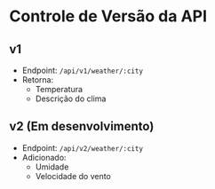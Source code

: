 # Controle de Versão da API

## v1
- Endpoint: `/api/v1/weather/:city`
- Retorna:
  - Temperatura
  - Descrição do clima

## v2 (Em desenvolvimento)
- Endpoint: `/api/v2/weather/:city`
- Adicionado:
  - Umidade
  - Velocidade do vento
